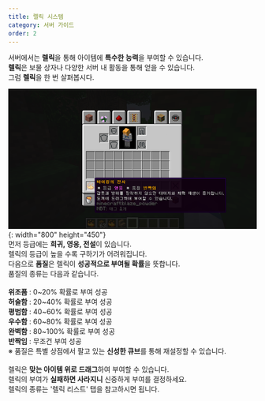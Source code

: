 ```yaml
---
title: 렐릭 시스템
category: 서버 가이드
order: 2
---
```


서버에서는 **렐릭**을 통해 아이템에 **특수한 능력**을 부여할 수 있습니다.<br>**렐릭**은 보물 상자나 다양한 서버 내 활동을 통해 얻을 수 있습니다.<br>그럼 **렐릭**을 한 번 살펴봅시다.

![](/uploads/2020-06-16-16-59-34.png){: width="800" height="450"}<br>먼저 등급에는&nbsp;**희귀, 영웅, 전설**이 있습니다.<br>렐릭의 등급이 높을 수록 구하기가 어려워집니다.<br>다음으로 **품질**은 렐릭이 **성공적으로 부여될 확률**을 뜻합니다.<br>품질의 종류는 다음과 같습니다.<br><br>**위조품** : 0~20% 확률로 부여 성공<br>**허술함** : 20~40% 확률로 부여 성공<br>**평범함** : 40~60% 확률로 부여 성공<br>**우수함** : 60~80% 확률로 부여 성공<br>**완벽함** : 80~100% 확률로 부여 성공<br>**반짝임** : 무조건 부여 성공<br>※ 품질은 특별 상점에서 팔고 있는 **신성한 큐브**를 통해 재설정할 수 있습니다.<br><br>렐릭은 **맞는 아이템 위로 드래그**하여 부여할 수 있습니다.<br>렐릭의 부여가 **실패하면 사라지니** 신중하게 부여를 결정하세요.<br>렐릭의 종류는 '렐릭 리스트' 탭을 참고하시면 됩니다.